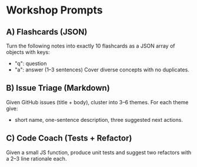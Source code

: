# Workshop Prompts

## A) Flashcards (JSON)
Turn the following notes into exactly 10 flashcards as a JSON array of objects with keys:
- "q": question
- "a": answer (1–3 sentences)
Cover diverse concepts with no duplicates.

## B) Issue Triage (Markdown)
Given GitHub issues (title + body), cluster into 3–6 themes. For each theme give:
- short name, one-sentence description, three suggested next actions.

## C) Code Coach (Tests + Refactor)
Given a small JS function, produce unit tests and suggest two refactors with a 2–3 line rationale each.
